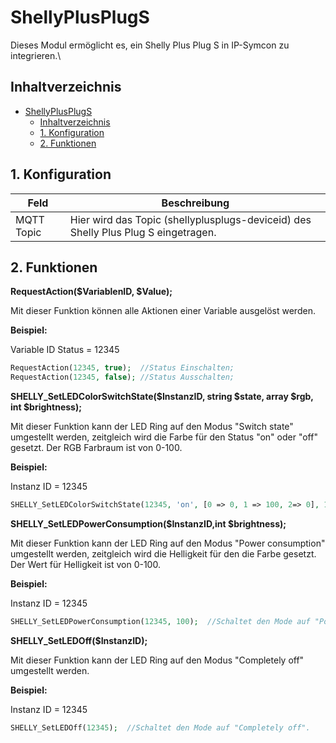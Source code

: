 # ShellyPlusPlugS
   Dieses Modul ermöglicht es, ein Shelly Plus Plug S in IP-Symcon zu integrieren.\
       
## Inhaltverzeichnis
- [ShellyPlusPlugS](#shellyplusplugs)
  - [Inhaltverzeichnis](#inhaltverzeichnis)
  - [1. Konfiguration](#1-konfiguration)
  - [2. Funktionen](#2-funktionen)
   
## 1. Konfiguration  
   Feld | Beschreibung
   ------------ | ----------------
   MQTT Topic | Hier wird das Topic (shellyplusplugs-deviceid) des Shelly Plus Plug S eingetragen.
## 2. Funktionen
   
   **RequestAction($VariablenID, $Value);**
   
   Mit dieser Funktion können alle Aktionen einer Variable ausgelöst werden.

   **Beispiel:**

   Variable ID Status = 12345
   ```php
   RequestAction(12345, true);  //Status Einschalten;
   RequestAction(12345, false); //Status Ausschalten;
   ```

   **SHELLY_SetLEDColorSwitchState($InstanzID, string $state, array $rgb, int $brightness);**

   Mit dieser Funktion kann der LED Ring auf den Modus "Switch state" umgestellt werden, zeitgleich wird die Farbe für den Status "on" oder "off" gesetzt.
   Der RGB Farbraum ist von 0-100.
   
   **Beispiel:**

   Instanz ID = 12345
   ```php
   SHELLY_SetLEDColorSwitchState(12345, 'on', [0 => 0, 1 => 100, 2=> 0], 100);  //Schaltet den Mode auf "Switch state" und die Farbe für den Status "on" auf Grün.
   ```

   **SHELLY_SetLEDPowerConsumption($InstanzID,int $brightness);**
   
   Mit dieser Funktion kann der LED Ring auf den Modus "Power consumption" umgestellt werden, zeitgleich wird die Helligkeit für den die Farbe gesetzt.
   Der Wert für Helligkeit ist von 0-100.
   
   **Beispiel:**

   Instanz ID = 12345
   ```php
   SHELLY_SetLEDPowerConsumption(12345, 100);  //Schaltet den Mode auf "Power consumption" und die Helligkeit auf 100%.
   ```

   **SHELLY_SetLEDOff($InstanzID);**

   Mit dieser Funktion kann der LED Ring auf den Modus "Completely off" umgestellt werden.

   **Beispiel:**

   Instanz ID = 12345
   ```php
   SHELLY_SetLEDOff(12345);  //Schaltet den Mode auf "Completely off".
   ```